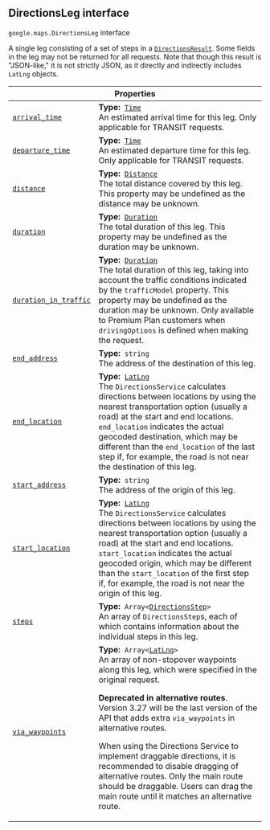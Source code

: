 
<devsite-heading text=" DirectionsLeg interface" for="DirectionsLeg" level="h2" link="" toc="" back-to-top=""><h2 id="DirectionsLeg" is-upgraded="">DirectionsLeg interface</h2></devsite-heading>
<p>
<code translate="no" dir="ltr"><span itemprop="path">google.maps</span>.<span itemprop="name">DirectionsLeg</span></code>
interface
</p>
<p>A single leg consisting of a set of steps in a <code translate="no" dir="ltr"><a href="DirectionsResult.md">DirectionsResult</a></code>. Some fields in the leg may not be returned for all requests. Note that though this result is "JSON-like," it is not strictly JSON, as it directly and indirectly includes <code translate="no" dir="ltr">LatLng</code> objects.</p>
<div class="devsite-table-wrapper"><table class="properties responsive" summary="interface DirectionsLeg - Properties">
<thead>
<tr><th colspan="2">Properties</th>
</tr></thead>
<tbody>
<tr id="DirectionsLeg.arrival_time">
<td itemprop="property"><code translate="no" dir="ltr"><a class="secret-link" href="#DirectionsLeg.arrival_time"><span>arrival_time</span></a></code></td>
<td><div><strong>Type:</strong>&nbsp; <code translate="no" dir="ltr"><a href="Time.md">Time</a></code></div>
<div class="desc">An estimated arrival time for this leg. Only applicable for TRANSIT requests.</div></td>
</tr>
<tr id="DirectionsLeg.departure_time">
<td itemprop="property"><code translate="no" dir="ltr"><a class="secret-link" href="#DirectionsLeg.departure_time"><span>departure_time</span></a></code></td>
<td><div><strong>Type:</strong>&nbsp; <code translate="no" dir="ltr"><a href="Time.md">Time</a></code></div>
<div class="desc">An estimated departure time for this leg. Only applicable for TRANSIT requests.</div></td>
</tr>
<tr id="DirectionsLeg.distance">
<td itemprop="property"><code translate="no" dir="ltr"><a class="secret-link" href="#DirectionsLeg.distance"><span>distance</span></a></code></td>
<td><div><strong>Type:</strong>&nbsp; <code translate="no" dir="ltr"><a href="Distance.md">Distance</a></code></div>
<div class="desc">The total distance covered by this leg. This property may be undefined as the distance may be unknown.</div></td>
</tr>
<tr id="DirectionsLeg.duration">
<td itemprop="property"><code translate="no" dir="ltr"><a class="secret-link" href="#DirectionsLeg.duration"><span>duration</span></a></code></td>
<td><div><strong>Type:</strong>&nbsp; <code translate="no" dir="ltr"><a href="Duration.md">Duration</a></code></div>
<div class="desc">The total duration of this leg. This property may be undefined as the duration may be unknown.</div></td>
</tr>
<tr id="DirectionsLeg.duration_in_traffic">
<td itemprop="property"><code translate="no" dir="ltr"><a class="secret-link" href="#DirectionsLeg.duration_in_traffic"><span>duration_in_traffic</span></a></code></td>
<td><div><strong>Type:</strong>&nbsp; <code translate="no" dir="ltr"><a href="Duration.md">Duration</a></code></div>
<div class="desc">The total duration of this leg, taking into account the traffic conditions indicated by the <code translate="no" dir="ltr">trafficModel</code> property. This property may be undefined as the duration may be unknown. Only available to Premium Plan customers when <code translate="no" dir="ltr">drivingOptions</code> is defined when making the request.</div></td>
</tr>
<tr id="DirectionsLeg.end_address">
<td itemprop="property"><code translate="no" dir="ltr"><a class="secret-link" href="#DirectionsLeg.end_address"><span>end_address</span></a></code></td>
<td><div><strong>Type:</strong>&nbsp; <code translate="no" dir="ltr">string</code></div>
<div class="desc">The address of the destination of this leg.</div></td>
</tr>
<tr id="DirectionsLeg.end_location">
<td itemprop="property"><code translate="no" dir="ltr"><a class="secret-link" href="#DirectionsLeg.end_location"><span>end_location</span></a></code></td>
<td><div><strong>Type:</strong>&nbsp; <code translate="no" dir="ltr"><a href="LatLng.md">LatLng</a></code></div>
<div class="desc">The <code translate="no" dir="ltr">DirectionsService</code> calculates directions between locations by using the nearest transportation option (usually a road) at the start and end locations. <code translate="no" dir="ltr">end_location</code> indicates the actual geocoded destination, which may be different than the <code translate="no" dir="ltr">end_location</code> of the last step if, for example, the road is not near the destination of this leg.</div></td>
</tr>
<tr id="DirectionsLeg.start_address">
<td itemprop="property"><code translate="no" dir="ltr"><a class="secret-link" href="#DirectionsLeg.start_address"><span>start_address</span></a></code></td>
<td><div><strong>Type:</strong>&nbsp; <code translate="no" dir="ltr">string</code></div>
<div class="desc">The address of the origin of this leg.</div></td>
</tr>
<tr id="DirectionsLeg.start_location">
<td itemprop="property"><code translate="no" dir="ltr"><a class="secret-link" href="#DirectionsLeg.start_location"><span>start_location</span></a></code></td>
<td><div><strong>Type:</strong>&nbsp; <code translate="no" dir="ltr"><a href="LatLng.md">LatLng</a></code></div>
<div class="desc">The <code translate="no" dir="ltr">DirectionsService</code> calculates directions between locations by using the nearest transportation option (usually a road) at the start and end locations. <code translate="no" dir="ltr">start_location</code> indicates the actual geocoded origin, which may be different than the <code translate="no" dir="ltr">start_location</code> of the first step if, for example, the road is not near the origin of this leg.</div></td>
</tr>
<tr id="DirectionsLeg.steps">
<td itemprop="property"><code translate="no" dir="ltr"><a class="secret-link" href="#DirectionsLeg.steps"><span>steps</span></a></code></td>
<td><div><strong>Type:</strong>&nbsp; <code translate="no" dir="ltr">Array&lt;<a href="DirectionsStep.md">DirectionsStep</a>&gt;</code></div>
<div class="desc">An array of <code translate="no" dir="ltr">DirectionsStep</code>s, each of which contains information about the individual steps in this leg.</div></td>
</tr>
<tr id="DirectionsLeg.via_waypoints">
<td itemprop="property"><code translate="no" dir="ltr"><a class="secret-link" href="#DirectionsLeg.via_waypoints"><span>via_waypoints</span></a></code></td>
<td><div><strong>Type:</strong>&nbsp; <code translate="no" dir="ltr">Array&lt;<a href="LatLng.md">LatLng</a>&gt;</code></div>
<div class="desc">An array of non-stopover waypoints along this leg, which were specified in the original request. <p> <strong>Deprecated in alternative routes</strong>. Version 3.27 will be the last version of the API that adds extra <code translate="no" dir="ltr">via_waypoints</code> in alternative routes. </p><p> When using the Directions Service to implement draggable directions, it is recommended to disable dragging of alternative routes. Only the main route should be draggable. Users can drag the main route until it matches an alternative route.</p></div></td>
</tr>
</tbody>
</table></div>
<script src="replace_links.js"></script>

